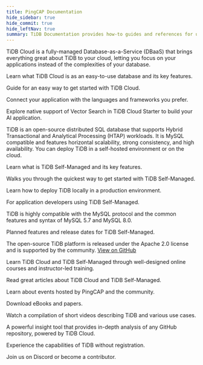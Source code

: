 ```yaml
---
title: PingCAP Documentation
hide_sidebar: true
hide_commit: true
hide_leftNav: true
summary: TiDB Documentation provides how-to guides and references for using TiDB Cloud and TiDB Self-Managed, including data migration and application building. TiDB Cloud is a fully-managed Database-as-a-Service, offering easy access to the power of a cloud-native, distributed SQL database. TiDB is an open-source distributed SQL database with MySQL compatibility, horizontal scalability, and high availability. Developers can access documentation for application development and explore additional resources such as TiDB Playground, PingCAP Education, and community engagement opportunities.
---
```


<DocHomeContainer title="TiDB Documentation" subTitle="Explore the how-to guides and references you need to use TiDB Cloud Starter, TiDB Cloud Dedicated and TiDB Self-Managed, migrate data, and build your applications on the database." ctaLabel="Start TiDB Cloud Starter for Free" ctaLink="https://tidbcloud.com/free-trial">

<DocHomeSection label="TiDB Cloud" anchor="tidb-cloud" id="tidb-cloud">

TiDB Cloud is a fully-managed Database-as-a-Service (DBaaS) that brings everything great about TiDB to your cloud, letting you focus on your applications instead of the complexities of your database.

<DocHomeCardContainer>

<DocHomeCard href="/tidbcloud/tidb-cloud-intro" label="What is TiDB Cloud" icon="cloud-product-mauve">

Learn what TiDB Cloud is as an easy-to-use database and its key features.

</DocHomeCard>

<DocHomeCard href="/tidbcloud/tidb-cloud-quickstart" label="Get started with TiDB Cloud Starter" icon="cloud-getstarted-mauve">

Guide for an easy way to get started with TiDB Cloud.

</DocHomeCard>

<DocHomeCard href="/tidbcloud/dev-guide-overview" label="Developer Guide" icon="cloud-developer-mauve">

Connect your application with the languages and frameworks you prefer.

</DocHomeCard>

<DocHomeCard href="/tidbcloud/vector-search-overview" label="Vector Search in TiDB Cloud Starter (Beta)" icon="cloud-vector-mauve">

Explore native support of Vector Search in TiDB Cloud Starter to build your AI application.

</DocHomeCard>

</DocHomeCardContainer>

</DocHomeSection>

<DocHomeSection label="TiDB Self-Managed" anchor="tidb-self-managed" id="tidb-self-managed">

<!-- Localization note for TiDB:

- English: use distributed SQL, and start to emphasize HTAP
- Chinese: can keep "NewSQL" and emphasize one-stop real-time HTAP ("一栈式实时 HTAP")
- Japanese: use NewSQL because it is well-recognized

-->

TiDB is an open-source distributed SQL database that supports Hybrid Transactional and Analytical Processing (HTAP) workloads. It is MySQL compatible and features horizontal scalability, strong consistency, and high availability. You can deploy TiDB in a self-hosted environment or on the cloud.

<DocHomeCardContainer>

<DocHomeCard href="/tidb/stable/overview" label="What is TiDB Self-Managed" icon="oss-product-blue">

Learn what is TiDB Self-Managed and its key features.

</DocHomeCard>

<DocHomeCard href="/tidb/stable/quick-start-with-tidb" label="Get started with TiDB Self-Managed" icon="oss-getstarted-blue">

Walks you through the quickest way to get started with TiDB Self-Managed.

</DocHomeCard>

<DocHomeCard href="/tidb/stable/production-deployment-using-tiup" label="Deploy a Local TiDB Cluster" icon="oss-deploy-blue">

Learn how to deploy TiDB locally in a production environment.

</DocHomeCard>

<DocHomeCard href="/tidb/stable/dev-guide-overview" label="Developer Guide" icon="oss-developer-blue">

For application developers using TiDB Self-Managed.

</DocHomeCard>

<DocHomeCard href="/tidb/stable/mysql-compatibility" label="MySQL Compatibility" icon="oss-mysql-blue">

TiDB is highly compatible with the MySQL protocol and the common features and syntax of MySQL 5.7 and MySQL 8.0.

</DocHomeCard>

<DocHomeCard href="/tidb/dev/tidb-roadmap" label="TiDB Self-Managed Roadmap" icon="oss-roadmap-blue">

Planned features and release dates for TiDB Self-Managed.

</DocHomeCard>

</DocHomeCardContainer>

The open-source TiDB platform is released under the Apache 2.0 license and is supported by the community. [View on GitHub](https://github.com/pingcap/tidb)

</DocHomeSection>

<DocHomeSection label="More Resources" anchor="resources" id="resources">

<DocHomeCardContainer>

<DocHomeCard href="https://www.pingcap.com/education/" label="Learning Center" icon="global-tidb-education">

Learn TiDB Cloud and TiDB Self-Managed through well-designed online courses and instructor-led training.

</DocHomeCard>

<DocHomeCard href="https://www.pingcap.com/blog/" label="Blog" icon="global-tidb-blog">

Read great articles about TiDB Cloud and TiDB Self-Managed.

</DocHomeCard>

<DocHomeCard href="https://www.pingcap.com/event/" label="Events" icon="global-tidb-events">

Learn about events hosted by PingCAP and the community.

</DocHomeCard>

<DocHomeCard href="https://www.pingcap.com/ebook-whitepaper/" label="eBooks & Papers" icon="global-tidb-ebook">

Download eBooks and papers.

</DocHomeCard>

<DocHomeCard href="https://www.pingcap.com/videos/" label="Videos" icon="global-tidb-video">

Watch a compilation of short videos describing TiDB and various use cases.

</DocHomeCard>

<DocHomeCard href="https://ossinsight.io/" label="OSS Insight" icon="global-tidb-ossinsight">

A powerful insight tool that provides in-depth analysis of any GitHub repository, powered by TiDB Cloud.

</DocHomeCard>

<DocHomeCard href="https://play.tidbcloud.com/?utm_source=docs&utm_medium=home_more_resources" label="Playground" icon="global-tidb-playground">

Experience the capabilities of TiDB without registration.

</DocHomeCard>

<DocHomeCard href="https://discord.gg/DQZ2dy3cuc?utm_source=doc" label="Join our community on Discord" icon="global-tidb-discord" colspan="2" actionBtnLabel="Join Community" ctaGraphic="global-iso-hand">

Join us on Discord or become a contributor.

</DocHomeCard>

</DocHomeCardContainer>

</DocHomeSection>

</DocHomeContainer>
